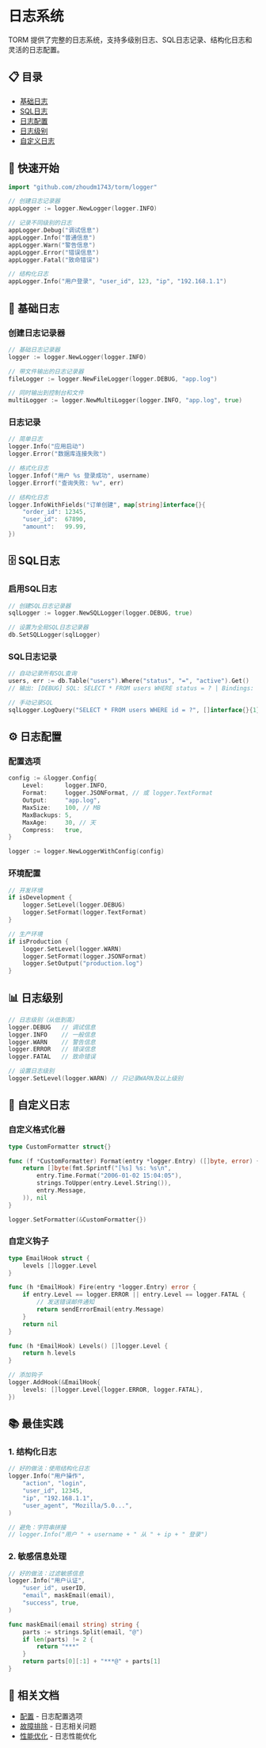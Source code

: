 # 日志系统

TORM 提供了完整的日志系统，支持多级别日志、SQL日志记录、结构化日志和灵活的日志配置。

## 📋 目录

- [基础日志](#基础日志)
- [SQL日志](#sql日志)
- [日志配置](#日志配置)
- [日志级别](#日志级别)
- [自定义日志](#自定义日志)

## 🚀 快速开始

```go
import "github.com/zhoudm1743/torm/logger"

// 创建日志记录器
appLogger := logger.NewLogger(logger.INFO)

// 记录不同级别的日志
appLogger.Debug("调试信息")
appLogger.Info("普通信息")
appLogger.Warn("警告信息")
appLogger.Error("错误信息")
appLogger.Fatal("致命错误")

// 结构化日志
appLogger.Info("用户登录", "user_id", 123, "ip", "192.168.1.1")
```

## 📝 基础日志

### 创建日志记录器

```go
// 基础日志记录器
logger := logger.NewLogger(logger.INFO)

// 带文件输出的日志记录器
fileLogger := logger.NewFileLogger(logger.DEBUG, "app.log")

// 同时输出到控制台和文件
multiLogger := logger.NewMultiLogger(logger.INFO, "app.log", true)
```

### 日志记录

```go
// 简单日志
logger.Info("应用启动")
logger.Error("数据库连接失败")

// 格式化日志
logger.Infof("用户 %s 登录成功", username)
logger.Errorf("查询失败: %v", err)

// 结构化日志
logger.InfoWithFields("订单创建", map[string]interface{}{
    "order_id": 12345,
    "user_id":  67890,
    "amount":   99.99,
})
```

## 🗄️ SQL日志

### 启用SQL日志

```go
// 创建SQL日志记录器
sqlLogger := logger.NewSQLLogger(logger.DEBUG, true)

// 设置为全局SQL日志记录器
db.SetSQLLogger(sqlLogger)
```

### SQL日志记录

```go
// 自动记录所有SQL查询
users, err := db.Table("users").Where("status", "=", "active").Get()
// 输出: [DEBUG] SQL: SELECT * FROM users WHERE status = ? | Bindings: [active] | Duration: 2.3ms

// 手动记录SQL
sqlLogger.LogQuery("SELECT * FROM users WHERE id = ?", []interface{}{1}, 1*time.Millisecond)
```

## ⚙️ 日志配置

### 配置选项

```go
config := &logger.Config{
    Level:      logger.INFO,
    Format:     logger.JSONFormat, // 或 logger.TextFormat
    Output:     "app.log",
    MaxSize:    100, // MB
    MaxBackups: 5,
    MaxAge:     30, // 天
    Compress:   true,
}

logger := logger.NewLoggerWithConfig(config)
```

### 环境配置

```go
// 开发环境
if isDevelopment {
    logger.SetLevel(logger.DEBUG)
    logger.SetFormat(logger.TextFormat)
}

// 生产环境
if isProduction {
    logger.SetLevel(logger.WARN)
    logger.SetFormat(logger.JSONFormat)
    logger.SetOutput("production.log")
}
```

## 📊 日志级别

```go
// 日志级别（从低到高）
logger.DEBUG   // 调试信息
logger.INFO    // 一般信息
logger.WARN    // 警告信息
logger.ERROR   // 错误信息
logger.FATAL   // 致命错误

// 设置日志级别
logger.SetLevel(logger.WARN) // 只记录WARN及以上级别
```

## 🔧 自定义日志

### 自定义格式化器

```go
type CustomFormatter struct{}

func (f *CustomFormatter) Format(entry *logger.Entry) ([]byte, error) {
    return []byte(fmt.Sprintf("[%s] %s: %s\n", 
        entry.Time.Format("2006-01-02 15:04:05"),
        strings.ToUpper(entry.Level.String()),
        entry.Message,
    )), nil
}

logger.SetFormatter(&CustomFormatter{})
```

### 自定义钩子

```go
type EmailHook struct {
    levels []logger.Level
}

func (h *EmailHook) Fire(entry *logger.Entry) error {
    if entry.Level == logger.ERROR || entry.Level == logger.FATAL {
        // 发送错误邮件通知
        return sendErrorEmail(entry.Message)
    }
    return nil
}

func (h *EmailHook) Levels() []logger.Level {
    return h.levels
}

// 添加钩子
logger.AddHook(&EmailHook{
    levels: []logger.Level{logger.ERROR, logger.FATAL},
})
```

## 📚 最佳实践

### 1. 结构化日志

```go
// 好的做法：使用结构化日志
logger.Info("用户操作", 
    "action", "login",
    "user_id", 12345,
    "ip", "192.168.1.1",
    "user_agent", "Mozilla/5.0...",
)

// 避免：字符串拼接
// logger.Info("用户 " + username + " 从 " + ip + " 登录")
```

### 2. 敏感信息处理

```go
// 好的做法：过滤敏感信息
logger.Info("用户认证",
    "user_id", userID,
    "email", maskEmail(email),
    "success", true,
)

func maskEmail(email string) string {
    parts := strings.Split(email, "@")
    if len(parts) != 2 {
        return "***"
    }
    return parts[0][:1] + "***@" + parts[1]
}
```

## 🔗 相关文档

- [配置](Configuration) - 日志配置选项
- [故障排除](Troubleshooting) - 日志相关问题
- [性能优化](Performance) - 日志性能优化 